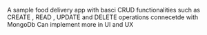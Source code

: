 A sample food delivery app with basci CRUD functionalities such as CREATE , READ , UPDATE and DELETE operations connecetde with MongoDb
Can implement more in UI and UX
